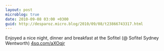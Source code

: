 ```yaml
---
layout: post
microblog: true
date: 2010-09-08 03:00 +0300
guid: http://desparoz.micro.blog/2010/09/08/t23866743317.html
---
```

Enjoyed a nice night, dinner and breakfast at the Sofitel (@ Sofitel Sydney Wentworth) [4sq.com/aXOqjr](http://4sq.com/aXOqjr)
